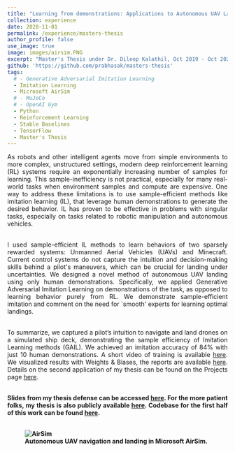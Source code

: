 ```yaml
---
title: "Learning from demonstrations: Applications to Autonomous UAV Landing and Minecraft"
collection: experience
date: 2020-11-01
permalink: /experience/masters-thesis
author_profile: false
use_image: true
image: images/airsim.PNG
excerpt: "Master's Thesis under Dr. Dileep Kalathil, Oct 2019 - Oct 2020."
github: 'https://github.com/prabhasak/masters-thesis'
tags:
  # - Generative Adversarial Imitation Learning
  - Imitation Learning
  - Microsoft AirSim
  # - MuJoCo
  # - OpenAI Gym
  - Python
  - Reinforcement Learning
  - Stable Baselines
  - TensorFlow
  - Master's Thesis
---
```


<!-- Abstract -->
<!-- ====== -->

<div style="text-align: justify">

As robots and other intelligent agents move from simple environments to more complex, unstructured settings, modern deep reinforcement learning (RL) systems require an exponentially increasing number of samples for learning. This sample-inefficiency is not practical, especially for many real-world tasks when environment samples and compute are expensive. One way to address these limitations is to use sample-efficient methods like imitation learning (IL), that leverage human demonstrations to generate the desired behavior. IL has proven to be effective in problems with singular tasks, especially on tasks related to robotic manipulation and autonomous vehicles. <br><br>

I used sample-efficient IL methods to learn behaviors of two sparsely rewarded systems: Unmanned Aerial Vehicles (UAVs) and Minecraft. Current control systems do not capture the intuition and decision-making skills behind a pilot's maneuvers, which can be crucial for landing under uncertainties. We designed a novel method of autonomous UAV landing using only human demonstrations. Specifically, we applied Generative Adversarial Imitation Learning on demonstrations of the task, as opposed to learning behavior purely from RL. We demonstrate sample-efficient imitation and comment on the need for `smooth' experts for learning optimal landings. <br><br>

To summarize, we captured a pilot’s intuition to navigate and land drones on a simulated ship deck, demonstrating the sample efficiency of Imitation Learning methods (GAIL). We achieved an imitation accuracy of 84% with just 10 human demonstrations. A short video of training is available <a href="https://youtu.be/oj4y8GOq4gk">here</a>. We visualized results with Weights & Biases, the reports are available <a href="https://wandb.ai/prabhasak/masters-thesis/reportlist?workspace=user-prabhasak">here</a>. Details on the second application of my thesis can be found on the Projects page <a href="http://prabhasak.github.io/projects/minecraft">here</a>. <br><br>

<b> Slides from my thesis defense can be accessed <a href="https://prabhasak.github.io/files/Thesis_final.pdf">here</a>. For the more patient folks, my thesis is also publicly available <a href="https://prabhasak.github.io/files/Thesis_Prabhasa_Kalkur.pdf">here</a>. Codebase for the first half of this work can be found <a href="https://github.com/prabhasak/masters-thesis">here</a>.<b> <br><br>
<!-- GitHub for this work can be found at <h1>{{ page.github }}</h1>. -->

<!-- </div> -->

<figure>
  <img src="https://prabhasak.github.io/files/AirSim.gif" alt="AirSim"/>
  <figcaption>Autonomous UAV navigation and landing in Microsoft AirSim.</figcaption>
</figure>